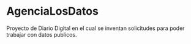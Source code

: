 # AgenciaLosDatos
Proyecto de Diario Digital en el cual se inventan solicitudes para poder trabajar con datos publicos.
